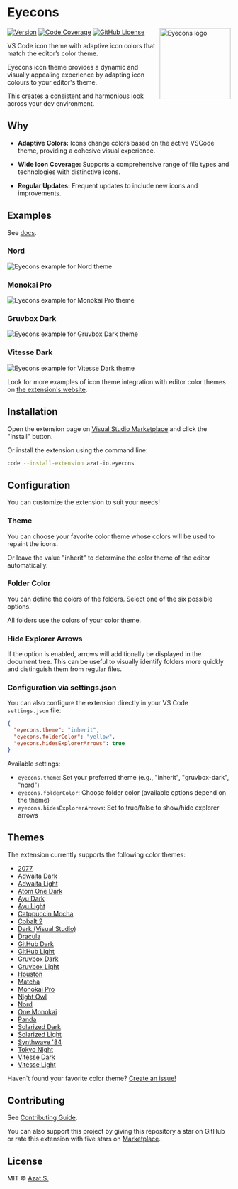# Eyecons

<img
  src="https://raw.githubusercontent.com/azat-io/eyecons/main/assets/logo.png"
  alt="Eyecons logo"
  align="right"
  height="160"
  width="160"
/>

[![Version](https://img.shields.io/visual-studio-marketplace/v/azat-io.eyecons?color=07af62&labelColor=151B23)](https://marketplace.visualstudio.com/items?itemName=azat-io.eyecons)
[![Code Coverage](https://img.shields.io/codecov/c/github/azat-io/eyecons.svg?color=07af62&labelColor=151B23)](https://npmjs.com/package/eyecons)
[![GitHub License](https://img.shields.io/badge/license-MIT-232428.svg?color=07af62&labelColor=151B23)](https://github.com/azat-io/eyecons/blob/main/license.md)

VS Code icon theme with adaptive icon colors that match the editor’s color theme.

Eyecons icon theme provides a dynamic and visually appealing experience by adapting icon colours to your editor's theme.

This creates a consistent and harmonious look across your dev environment.

## Why

- **Adaptive Colors:** Icons change colors based on the active VSCode theme, providing a cohesive visual experience.

- **Wide Icon Coverage:** Supports a comprehensive range of file types and technologies with distinctive icons.

- **Regular Updates:** Frequent updates to include new icons and improvements.

## Examples

See [docs](https://eyecons.dev).

### Nord

![Eyecons example for Nord theme](https://raw.githubusercontent.com/azat-io/eyecons/main/assets/nord.webp)

### Monokai Pro

![Eyecons example for Monokai Pro theme](https://raw.githubusercontent.com/azat-io/eyecons/main/assets/monokai-pro.webp)

### Gruvbox Dark

![Eyecons example for Gruvbox Dark theme](https://raw.githubusercontent.com/azat-io/eyecons/main/assets/gruvbox-dark.webp)

### Vitesse Dark

![Eyecons example for Vitesse Dark theme](https://raw.githubusercontent.com/azat-io/eyecons/main/assets/vitesse-dark.webp)

Look for more examples of icon theme integration with editor color themes on [the extension's website](https://eyecons.dev).

## Installation

Open the extension page on [Visual Studio Marketplace](https://marketplace.visualstudio.com/items?itemName=azat-io.eyecons) and click the "Install" button.

Or install the extension using the command line:

```sh
code --install-extension azat-io.eyecons
```

## Configuration

You can customize the extension to suit your needs!

### Theme

You can choose your favorite color theme whose colors will be used to repaint the icons.

Or leave the value "inherit" to determine the color theme of the editor automatically.

### Folder Color

You can define the colors of the folders. Select one of the six possible options.

All folders use the colors of your color theme.

### Hide Explorer Arrows

If the option is enabled, arrows will additionally be displayed in the document tree. This can be useful to visually identify folders more quickly and distinguish them from regular files.

### Configuration via settings.json

You can also configure the extension directly in your VS Code `settings.json` file:

```json
{
  "eyecons.theme": "inherit",
  "eyecons.folderColor": "yellow",
  "eyecons.hidesExplorerArrows": true
}
```

Available settings:

- `eyecons.theme`: Set your preferred theme (e.g., "inherit", "gruvbox-dark", "nord")
- `eyecons.folderColor`: Choose folder color (available options depend on the theme)
- `eyecons.hidesExplorerArrows`: Set to true/false to show/hide explorer arrows

## Themes

The extension currently supports the following color themes:

- [2077](https://github.com/endormi/vscode-2077-theme)
- [Adwaita Dark](https://github.com/piousdeer/vscode-adwaita)
- [Adwaita Light](https://github.com/piousdeer/vscode-adwaita)
- [Atom One Dark](https://github.com/akamud/vscode-theme-onedark)
- [Ayu Dark](https://github.com/ayu-theme/vscode-ayu)
- [Ayu Light](https://github.com/ayu-theme/vscode-ayu)
- [Catppuccin Mocha](https://github.com/catppuccin/vscode)
- [Cobalt 2](https://github.com/wesbos/cobalt2-vscode)
- [Dark (Visual Studio)](https://github.com/microsoft/vscode)
- [Dracula](https://github.com/dracula/visual-studio-code)
- [GitHub Dark](https://github.com/primer/github-vscode-theme)
- [GitHub Light](https://github.com/primer/github-vscode-theme)
- [Gruvbox Dark](https://github.com/jdinhify/vscode-theme-gruvbox)
- [Gruvbox Light](https://github.com/jdinhify/vscode-theme-gruvbox)
- [Houston](https://github.com/withastro/houston-vscode)
- [Matcha](https://github.com/lucafalasco/matcha)
- [Monokai Pro](https://github.com/Monokai/monokai-pro-vscode)
- [Night Owl](https://github.com/sdras/night-owl-vscode-theme)
- [Nord](https://github.com/nordtheme/visual-studio-code)
- [One Monokai](https://github.com/azemoh/vscode-one-monokai)
- [Panda](https://github.com/tinkertrain/panda-syntax-vscode)
- [Solarized Dark](https://github.com/ryanolsonx/vscode-solarized-theme)
- [Solarized Light](https://github.com/ryanolsonx/vscode-solarized-theme)
- [Synthwave '84](https://github.com/robb0wen/synthwave-vscode)
- [Tokyo Night](https://github.com/tokyo-night/tokyo-night-vscode-theme)
- [Vitesse Dark](https://github.com/antfu/vscode-theme-vitesse)
- [Vitesse Light](https://github.com/antfu/vscode-theme-vitesse)

Haven't found your favorite color theme? [Create an issue!](https://github.com/azat-io/eyecons/issues/new?assignees=&labels=feature&projects=&template=theme-request.yml&title=Theme+Request%3A+%28fill+in%29)

## Contributing

See [Contributing Guide](https://github.com/azat-io/eyecons/blob/main/contributing.md).

You can also support this project by giving this repository a star on GitHub or rate this extension with five stars on [Marketplace](https://marketplace.visualstudio.com/items?itemName=azat-io.eyecons).

## License

MIT &copy; [Azat S.](https://azat.io)
